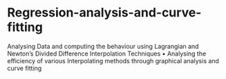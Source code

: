 # Regression-analysis-and-curve-fitting
Analysing Data and computing the behaviour using Lagrangian and Newton’s Divided Difference Interpolation Techniques • Analysing the efficiency of various Interpolating methods through graphical analysis and curve fitting
